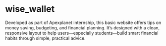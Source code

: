 # wise_wallet
Developed as part of Apexplanet internship, this basic website offers tips on money saving, budgeting, and financial planning. It’s designed with a clean, responsive layout to help users—especially students—build smart financial habits through simple, practical advice.

